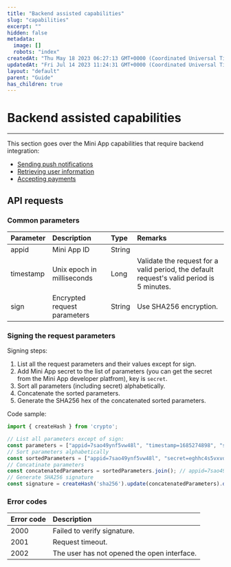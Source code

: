 ```yaml
---
title: "Backend assisted capabilities"
slug: "capabilities"
excerpt: ""
hidden: false
metadata: 
  image: []
  robots: "index"
createdAt: "Thu May 18 2023 06:27:13 GMT+0000 (Coordinated Universal Time)"
updatedAt: "Fri Jul 14 2023 11:24:31 GMT+0000 (Coordinated Universal Time)"
layout: "default"
parent: "Guide"
has_children: true
---
```

# Backend assisted capabilities 
*** 
This section goes over the Mini App capabilities that require backend integration:

- [Sending push notifications](doc:sending-push-notifications)
- [Retrieving user information](doc:retrieving-user-information)
- [Accepting payments](doc:accepting-payments)

## API requests

### Common parameters

| Parameter | Description                  | Type   | Remarks                                                                                    |
| :-------- | :--------------------------- | :----- | :----------------------------------------------------------------------------------------- |
| appid     | Mini App ID                  | String |                                                                                            |
| timestamp | Unix epoch in milliseconds   | Long   | Validate the request for a valid period, the default  request's valid period is 5 minutes. |
| sign      | Encrypted request parameters | String | Use SHA256 encryption.                                                                     |

### Signing the request parameters

Signing steps:

1. List all the request parameters and their values except for sign.
2. Add Mini App secret to the list of parameters (you can get the secret from the Mini App developer platfrom), key is `secret`.
3. Sort all parameters (including secret) alphabetically.
4. Concatenate the sorted parameters.
5. Generate the SHA256 hex of the concatenated sorted parameters.

Code sample:

```javascript NodeJS
import { createHash } from 'crypto';

// List all parameters except of sign:
const parameters = ["appid=7sao49ynf5vw48l", "timestamp=1685274898", "secret=eghhc4s5vxvd5wqzkmkl"];
// Sort parameters alphabetically
const sortedParameters = ["appid=7sao49ynf5vw48l", "secret=eghhc4s5vxvd5wqzkmkl", "timestamp=1685274898"];
// Concatinate parameters
const concatenatedParameters = sortedParameters.join(); // appid=7sao49ynf5vw48lsecret=eghhc4s5vxvd5wqzkmkltimestamp=1685274898
// Generate SHA256 signature
const signature = createHash('sha256').update(concatenatedParameters).digest('hex');
```

### Error codes

| Error code | Description                                 |
| :--------- | :------------------------------------------ |
| 2000       | Failed to verify signature.                 |
| 2001       | Request timeout.                            |
| 2002       | The user has not opened the open interface. |
